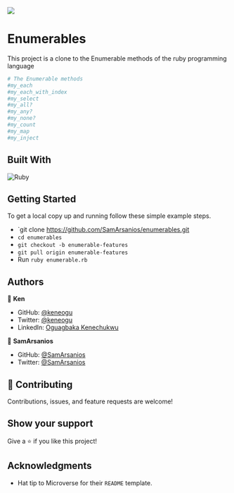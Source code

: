 ![](https://img.shields.io/badge/Microverse-blueviolet)

# Enumerables

This project is a clone to the Enumerable methods of the ruby programming language

```ruby
# The Enumerable methods
#my_each
#my_each_with_index
#my_select 
#my_all? 
#my_any?
#my_none?
#my_count
#my_map
#my_inject
```

## Built With

![Ruby](https://img.shields.io/badge/ruby-%23CC342D.svg?&style=for-the-badge&logo=ruby&logoColor=white)

## Getting Started

To get a local copy up and running follow these simple example steps.

- `git clone https://github.com/SamArsanios/enumerables.git
- `cd enumerables`
- `git checkout -b enumerable-features`
- `git pull origin enumerable-features`
- Run `ruby enumerable.rb`

## Authors

👤 **Ken**

- GitHub: [@keneogu](https://github.com/keneogu)
- Twitter: [@keneogu](https://twitter.com/keneogu)
- LinkedIn: [Oguagbaka Kenechukwu](https://www.linkedin.com/in/oguagbaka-kenechukwu-8b2289179/)

👤 **SamArsanios**

- GitHub: [@SamArsanios](https://github.com/SamArsanios)
- Twitter: [@SamArsanios](https://twitter.com/SamArsanios)

## 🤝 Contributing

Contributions, issues, and feature requests are welcome!

## Show your support

Give a ⭐️ if you like this project!

## Acknowledgments

- Hat tip to Microverse for their `README` template.

